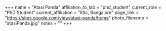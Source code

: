 +++
name = "Atasi Panda"
affiliation_to_lab = "phd_student"
current_role = "PhD Student"
current_affiliation = "IISc, Bangalore"
page_link = "https://sites.google.com/view/atasi-panda/home"
photo_filename = "atasiPanda.jpg"
notes = ""
+++
    